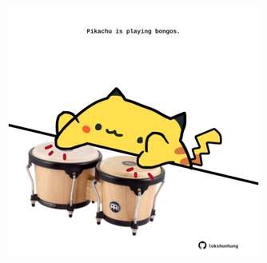 <!-- built at 14/02/2023, 14:00:48 UTC -->
<p align="center">
  <img width="500" height="500" src="./ReadmeImage.svg">
</p>
